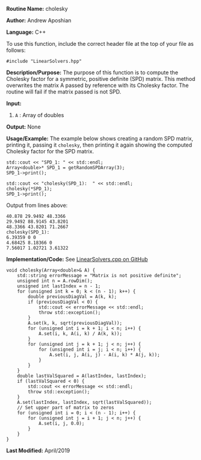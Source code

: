 **Routine Name:** cholesky

**Author:** Andrew Aposhian

**Language:** C++

To use this function, include the correct header file at the top of your file as follows:
```
#include "LinearSolvers.hpp"
```

**Description/Purpose:** The purpose of this function is to compute the Cholesky factor for a symmetric, positive definite (SPD) matrix. This method overwrites the matrix A passed by reference with its Cholesky factor. The routine will fail if the matrix passed is not SPD.

**Input:**
1. `A` : Array of doubles

**Output:** None

**Usage/Example:** The example below shows creating a random SPD matrix, printing it, passing it `cholesky`, then printing it again showing the computed Cholesky factor for the SPD matrix.
```
std::cout << "SPD_1: " << std::endl;
Array<double>* SPD_1 = getRandomSPDArray(3);
SPD_1->print();

std::cout << "cholesky(SPD_1):  " << std::endl;
cholesky(*SPD_1);
SPD_1->print();
```

Output from lines above:
```
40.878 29.9492 48.3366 
29.9492 88.9145 43.8201 
48.3366 43.8201 71.2667 
cholesky(SPD_1):  
6.39359 0 0 
4.68425 8.18366 0 
7.56017 1.02721 3.61322 
```

**Implementation/Code:**
See [LinearSolvers.cpp on GitHub](https://github.com/aposhiana/math5610/blob/master/src/lib/LinearSolvers.cpp)
```
void cholesky(Array<double>& A) {
    std::string errorMessage = "Matrix is not positive definite";
    unsigned int n = A.rowDim();
    unsigned int lastIndex = n - 1;
    for (unsigned int k = 0; k < (n - 1); k++) {
        double previousDiagVal = A(k, k);
        if (previousDiagVal < 0) {
            std::cout << errorMessage << std::endl;
            throw std::exception();
        }
        A.set(k, k, sqrt(previousDiagVal));
        for (unsigned int i = k + 1; i < n; i++) {
            A.set(i, k, A(i, k) / A(k, k));
        }
        for (unsigned int j = k + 1; j < n; j++) {
            for (unsigned int i = j; i < n; i++) {
                A.set(i, j, A(i, j) - A(i, k) * A(j, k));
            }
        }
    }
    double lastValSquared = A(lastIndex, lastIndex);
    if (lastValSquared < 0) {
        std::cout << errorMessage << std::endl;
        throw std::exception();
    }
    A.set(lastIndex, lastIndex, sqrt(lastValSquared));
    // Set upper part of matrix to zeros
    for (unsigned int i = 0; i < (n - 1); i++) {
        for (unsigned int j = i + 1; j < n; j++) {
            A.set(i, j, 0.0);
        }
    }
}
```

**Last Modified:** April/2019
